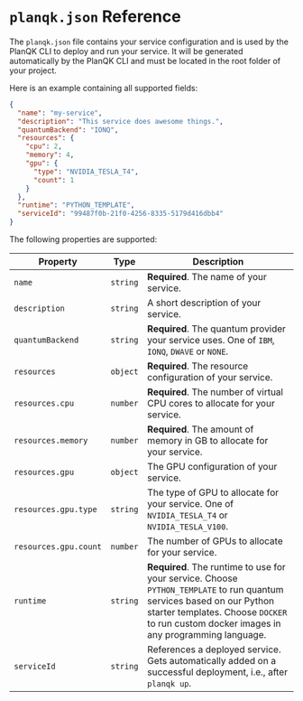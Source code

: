 # `planqk.json` Reference

The `planqk.json` file contains your service configuration and is used by the PlanQK CLI to deploy and run your service.
It will be generated automatically by the PlanQK CLI and must be located in the root folder of your project.

Here is an example containing all supported fields:

``` json
{
  "name": "my-service",
  "description": "This service does awesome things.",
  "quantumBackend": "IONQ",
  "resources": {
    "cpu": 2,
    "memory": 4,
    "gpu": {
      "type": "NVIDIA_TESLA_T4",
      "count": 1
    }
  },
  "runtime": "PYTHON_TEMPLATE",
  "serviceId": "99487f0b-21f0-4256-8335-5179d416dbb4"
}
```

The following properties are supported:

| Property              | Type     | Description                                                                                                                                                                                                         |
|-----------------------|----------|---------------------------------------------------------------------------------------------------------------------------------------------------------------------------------------------------------------------|
| `name`                | `string` | **Required**. The name of your service.                                                                                                                                                                             |
| `description`         | `string` | A short description of your service.                                                                                                                                                                                |
| `quantumBackend`      | `string` | **Required**. The quantum provider your service uses. One of `IBM`, `IONQ`, `DWAVE` or `NONE`.                                                                                                                      |  
| `resources`           | `object` | **Required**. The resource configuration of your service.                                                                                                                                                           |
| `resources.cpu`       | `number` | **Required**. The number of virtual CPU cores to allocate for your service.                                                                                                                                         |
| `resources.memory`    | `number` | **Required**. The amount of memory in GB to allocate for your service.                                                                                                                                              |
| `resources.gpu`       | `object` | The GPU configuration of your service.                                                                                                                                                                              |
| `resources.gpu.type`  | `string` | The type of GPU to allocate for your service. One of `NVIDIA_TESLA_T4` or `NVIDIA_TESLA_V100`.                                                                                                                      |
| `resources.gpu.count` | `number` | The number of GPUs to allocate for your service.                                                                                                                                                                    |
| `runtime`             | `string` | **Required**. The runtime to use for your service. Choose `PYTHON_TEMPLATE` to run quantum services based on our Python starter templates. Choose `DOCKER` to run custom docker images in any programming language. |
| `serviceId`           | `string` | References a deployed service. Gets automatically added on a successful deployment, i.e., after `planqk up`.                                                                                                        |
